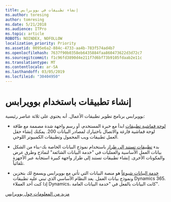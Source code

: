 ```yaml
---
title: إنشاء تطبيقات في بوويرابس
ms.author: toresing
author: tomresing
ms.date: 5/21/2018
ms.audience: ITPro
ms.topic: article
ROBOTS: NOINDEX, NOFOLLOW
localization_priority: Priority
ms.assetid: 0095e6a2-884c-4733-aa4b-783f574ad4b7
ms.openlocfilehash: 7637f90b0358eb6435884faa860473622d3d72c7
ms.sourcegitcommit: f1c96fd3890d4e211f7d6bf73b9105fdaab2e11c
ms.translationtype: MT
ms.contentlocale: ar-SA
ms.lasthandoff: 03/05/2019
ms.locfileid: "30404950"
---
```

# <a name="create-apps-with-powerapps"></a>إنشاء تطبيقات باستخدام بوويرابس

بوويرابس برنامج تطوير تطبيقات الأعمال. أنه يحتوي على ثلاثة عناصر رئيسية: 
  
- [لوحة قماشية تطبيقات](https://go.microsoft.com/fwlink/?linkid=874495) ابدأ مع خبرة المستخدم، أو رسم واجهة شدة مصممة مع طاقة لوحة قماشية فارغة والاتصال باختيارك لمصادر البيانات 200. يمكنك إنشاء حقل العمل تطبيقات ويب المحمول وتطبيقات الكمبيوتر اللوحي. 
    
- بدء [تطبيقات تستند إلى طراز](https://go.microsoft.com/fwlink/?linkid=874496) باستخدام نموذج البيانات الخاصة بك-بناء من الشكل بيانات العمل الأساسية والعمليات في "خدمة البيانات الشائعة" لنماذج وطرق عرض والمكونات الأخرى. إنشاء تطبيقات تستند إلى طراز واجهة كبيرة استجابة عبر الأجهزة تلقائياً. 
    
- [خدمة البيانات شيوعاً](https://go.microsoft.com/fwlink/?linkid=874497) هو منصة البيانات التي تأتي مع بوويرابس ويسمح لك بتخزين ونموذج بيانات العمل. يعد النظام الأساسي الذي تبني عليه تطبيقات Dynamics 365. إذا كنت أحد العملاء Dynamics، كانت البيانات بالفعل في "خدمة البيانات العامة". 
    
[مزيد من المعلومات حول بوويرابس](https://go.microsoft.com/fwlink/?linkid=874498)
  

